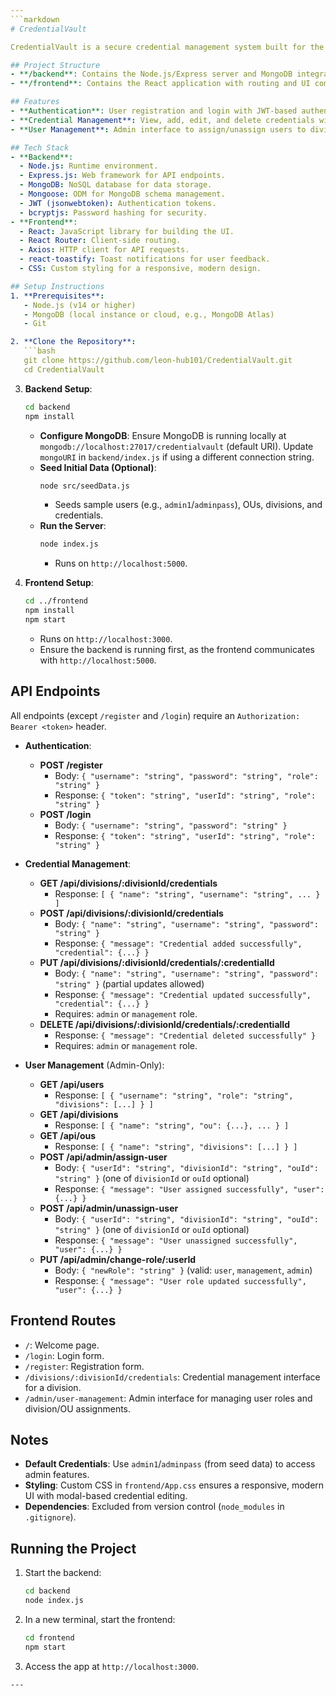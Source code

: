 ```yaml
---
```markdown
# CredentialVault

CredentialVault is a secure credential management system built for the HyperionDev Capstone Project. It features a React-based frontend and an Express.js/MongoDB backend, providing user authentication, credential management, and admin-level user management.

## Project Structure
- **/backend**: Contains the Node.js/Express server and MongoDB integration.
- **/frontend**: Contains the React application with routing and UI components.

## Features
- **Authentication**: User registration and login with JWT-based authentication, including toast feedback.
- **Credential Management**: View, add, edit, and delete credentials within divisions via a polished UI with modal-based editing.
- **User Management**: Admin interface to assign/unassign users to divisions/Organizational Units (OUs) and change user roles.

## Tech Stack
- **Backend**:
  - Node.js: Runtime environment.
  - Express.js: Web framework for API endpoints.
  - MongoDB: NoSQL database for data storage.
  - Mongoose: ODM for MongoDB schema management.
  - JWT (jsonwebtoken): Authentication tokens.
  - bcryptjs: Password hashing for security.
- **Frontend**:
  - React: JavaScript library for building the UI.
  - React Router: Client-side routing.
  - Axios: HTTP client for API requests.
  - react-toastify: Toast notifications for user feedback.
  - CSS: Custom styling for a responsive, modern design.

## Setup Instructions
1. **Prerequisites**:
   - Node.js (v14 or higher)
   - MongoDB (local instance or cloud, e.g., MongoDB Atlas)
   - Git

2. **Clone the Repository**:
   ```bash
   git clone https://github.com/leon-hub101/CredentialVault.git
   cd CredentialVault
   ```

3. **Backend Setup**:
   ```bash
   cd backend
   npm install
   ```
   - **Configure MongoDB**: Ensure MongoDB is running locally at `mongodb://localhost:27017/credentialvault` (default URI). Update `mongoURI` in `backend/index.js` if using a different connection string.
   - **Seed Initial Data (Optional)**:
     ```bash
     node src/seedData.js
     ```
     - Seeds sample users (e.g., `admin1`/`adminpass`), OUs, divisions, and credentials.
   - **Run the Server**:
     ```bash
     node index.js
     ```
     - Runs on `http://localhost:5000`.

4. **Frontend Setup**:
   ```bash
   cd ../frontend
   npm install
   npm start
   ```
   - Runs on `http://localhost:3000`.
   - Ensure the backend is running first, as the frontend communicates with `http://localhost:5000`.

## API Endpoints
All endpoints (except `/register` and `/login`) require an `Authorization: Bearer <token>` header.

- **Authentication**:
  - **POST /register**
    - Body: `{ "username": "string", "password": "string", "role": "string" }`
    - Response: `{ "token": "string", "userId": "string", "role": "string" }`
  - **POST /login**
    - Body: `{ "username": "string", "password": "string" }`
    - Response: `{ "token": "string", "userId": "string", "role": "string" }`

- **Credential Management**:
  - **GET /api/divisions/:divisionId/credentials**
    - Response: `[ { "name": "string", "username": "string", ... } ]`
  - **POST /api/divisions/:divisionId/credentials**
    - Body: `{ "name": "string", "username": "string", "password": "string" }`
    - Response: `{ "message": "Credential added successfully", "credential": {...} }`
  - **PUT /api/divisions/:divisionId/credentials/:credentialId**
    - Body: `{ "name": "string", "username": "string", "password": "string" }` (partial updates allowed)
    - Response: `{ "message": "Credential updated successfully", "credential": {...} }`
    - Requires: `admin` or `management` role.
  - **DELETE /api/divisions/:divisionId/credentials/:credentialId**
    - Response: `{ "message": "Credential deleted successfully" }`
    - Requires: `admin` or `management` role.

- **User Management** (Admin-Only):
  - **GET /api/users**
    - Response: `[ { "username": "string", "role": "string", "divisions": [...] } ]`
  - **GET /api/divisions**
    - Response: `[ { "name": "string", "ou": {...}, ... } ]`
  - **GET /api/ous**
    - Response: `[ { "name": "string", "divisions": [...] } ]`
  - **POST /api/admin/assign-user**
    - Body: `{ "userId": "string", "divisionId": "string", "ouId": "string" }` (one of `divisionId` or `ouId` optional)
    - Response: `{ "message": "User assigned successfully", "user": {...} }`
  - **POST /api/admin/unassign-user**
    - Body: `{ "userId": "string", "divisionId": "string", "ouId": "string" }` (one of `divisionId` or `ouId` optional)
    - Response: `{ "message": "User unassigned successfully", "user": {...} }`
  - **PUT /api/admin/change-role/:userId**
    - Body: `{ "newRole": "string" }` (valid: `user`, `management`, `admin`)
    - Response: `{ "message": "User role updated successfully", "user": {...} }`

## Frontend Routes
- `/`: Welcome page.
- `/login`: Login form.
- `/register`: Registration form.
- `/divisions/:divisionId/credentials`: Credential management interface for a division.
- `/admin/user-management`: Admin interface for managing user roles and division/OU assignments.

## Notes
- **Default Credentials**: Use `admin1`/`adminpass` (from seed data) to access admin features.
- **Styling**: Custom CSS in `frontend/App.css` ensures a responsive, modern UI with modal-based credential editing.
- **Dependencies**: Excluded from version control (`node_modules` in `.gitignore`).

## Running the Project
1. Start the backend:
   ```bash
   cd backend
   node index.js
   ```
2. In a new terminal, start the frontend:
   ```bash
   cd frontend
   npm start
   ```
3. Access the app at `http://localhost:3000`.
```
---
```

